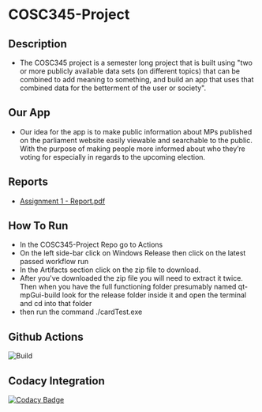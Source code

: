 # COSC345-Project

## Description
- The COSC345 project is a semester long project that is built using "two or more publicly available data sets (on different topics) that can be combined to add meaning to something, and build an app that uses that combined data for the betterment of the user or society".

## Our App
- Our idea for the app is to make public information about MPs published on the parliament website easily viewable and searchable to the public. With the purpose of making people more informed about who they’re voting for especially in regards to the upcoming election. 

## Reports
- [Assignment 1 - Report.pdf](https://github.com/Debug-Divas/COSC345-Project/blob/main/Assignment%201%20-%20Report.pdf)

## How To Run
- In the COSC345-Project Repo go to Actions
- On the left side-bar click on Windows Release then click on the latest passed workflow run
- In the Artifacts section click on the zip file to download.
- After you've downloaded the zip file you will need to extract it twice. Then when you have the full functioning folder presumably named qt-mpGui-build look for the release folder inside it and open the terminal and cd into that folder
-  then run the command ./cardTest.exe


## Github Actions
![Build](https://github.com/Debug-Divas/COSC345-Project/actions/workflows/windows_release.yml/badge.svg)

## Codacy Integration
[![Codacy Badge](https://app.codacy.com/project/badge/Grade/1d03bbe8a8cf4618b91768661abe8e03)](https://app.codacy.com/gh/Debug-Divas/COSC345-Project/dashboard?utm_source=gh&utm_medium=referral&utm_content=&utm_campaign=Badge_grade)
